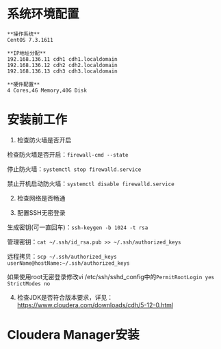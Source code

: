 # 系统环境配置 #

```
**操作系统**
CentOS 7.3.1611

**IP地址分配** 
192.168.136.11 cdh1 cdh1.localdomain
192.168.136.12 cdh2 cdh2.localdomain
192.168.136.13 cdh3 cdh3.localdomain

**硬件配置** 
4 Cores,4G Memory,40G Disk 
```

# 安装前工作 #
1. 检查防火墙是否开启

检查防火墙是否开启：`firewall-cmd --state`

停止防火墙：`systemctl stop firewalld.service` 

禁止开机启动防火墙：`systemctl disable firewalld.service` 

2. 检查网络是否畅通

3. 配置SSH无密登录

生成密钥(可一直回车)：`ssh-keygen -b 1024 -t rsa`

管理密钥：`cat ~/.ssh/id_rsa.pub >> ~/.ssh/authorized_keys`

远程拷贝：`scp ~/.ssh/authorized_keys userName@hostName:~/.ssh/authorized_keys`

如果使用root无密登录修改vi /etc/ssh/sshd_config中的`PermitRootLogin yes` `StrictModes no`

4. 检查JDK是否符合版本要求，详见：https://www.cloudera.com/downloads/cdh/5-12-0.html

# Cloudera Manager安装 #
